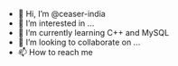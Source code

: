 - 👋 Hi, I’m @ceaser-india
- 👀 I’m interested in ...
- 🌱 I’m currently learning C++ and MySQL
- 💞️ I’m looking to collaborate on ...
- 📫 How to reach me 

<!---
ceaser-india/ceaser-india is a ✨ special ✨ repository because its `README.md` (this file) appears on your GitHub profile.
You can click the Preview link to take a look at your changes.
--->
